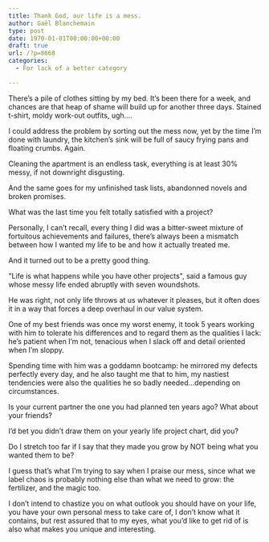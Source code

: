 ```yaml
---
title: Thank God, our life is a mess.
author: Gaël Blanchemain
type: post
date: 1970-01-01T00:00:00+00:00
draft: true
url: /?p=8668
categories:
  - For lack of a better category

---
```

There&#8217;s a pile of clothes sitting by my bed. It&#8217;s been there for a week, and chances are that heap of shame will build up for another three days. Stained t-shirt, moldy work-out outfits, ugh&#8230;.

I could address the problem by sorting out the mess now, yet by the time I&#8217;m done with laundry, the kitchen&#8217;s sink will be full of saucy frying pans and floating crumbs. Again.

Cleaning the apartment is an endless task, everything is at least 30% messy, if not downright disgusting.

And the same goes for my unfinished task lists, abandonned novels and broken promises.

What was the last time you felt totally satisfied with a project?

Personally, I can&#8217;t recall, every thing I did was a bitter-sweet mixture of fortuitous achievements and failures, there&#8217;s always been a mismatch between how I wanted my life to be and how it actually treated me.

And it turned out to be a pretty good thing.

"Life is what happens while you have other projects", said a famous guy whose messy life ended abruptly with seven woundshots.

He was right, not only life throws at us whatever it pleases, but it often does it in a way that forces a deep overhaul in our value system.

One of my best friends was once my worst enemy, it took 5 years working with him to tolerate his differences and to regard them as the qualities I lack: he&#8217;s patient when I&#8217;m not, tenacious when I slack off and detail oriented when I&#8217;m sloppy.

Spending time with him was a goddamn bootcamp: he mirrored my defects perfectly every day, and he also taught me that to him, my nastiest tendencies were also the qualities he so badly needed&#8230;depending on circumstances.

Is your current partner the one you had planned ten years ago? What about your friends?

I&#8217;d bet you didn&#8217;t draw them on your yearly life project chart, did you?

Do I stretch too far if I say that they made you grow by NOT being what you wanted them to be?

I guess that&#8217;s what I&#8217;m trying to say when I praise our mess, since what we label chaos is probably nothing else than what we need to grow: the fertilizer, and the magic too.

I don&#8217;t intend to chastize you on what outlook you should have on your life, you have your own personal mess to take care of, I don&#8217;t know what it contains, but rest assured that to my eyes, what you&#8217;d like to get rid of is also what makes you unique and interesting.
